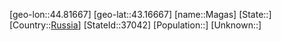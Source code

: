 ﻿---
location: [43.16667,44.81667]
type: City
tags:
- geo/City


SpocWebEntityId: 37065
isDeleted: false
confidential: public

---
[geo-lon::44.81667]
[geo-lat::43.16667]
[name::Magas]
[State::]
[Country::[Russia](geo/Continent/Europe/Russia.md)]
[StateId::37042]
[Population::]
[Unknown::]


